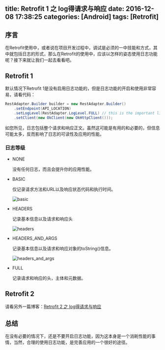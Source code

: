 title: Retrofit 1 之 log得请求与响应
date: 2016-12-08 17:38:25
categories: [Android]
tags: [Retrofit]
---

## 序言

在Retrofit使用中，或者说在项目开发过程中，调试是必须的一中技能和方式，其中就包括日志的形式，那么在Retrofit的使用中，应该以怎样的姿态使用日志功能呢？接下来就让我们一起去看看吧。

## Retrofit 1

默认情况下Retrofit 1是没有启用日志功能的，但是日志功能的开启和使用非常容易，请看代码：

``` java
RestAdapter.Builder builder = new RestAdapter.Builder()  
    .setEndpoint(API_LOCATION)
    .setLogLevel(RestAdapter.LogLevel.FULL) // this is the important line
    .setClient(new OkClient(new OkHttpClient()));
```

<!-- more -->

如您所见，日志包括整个请求和响应正文。虽然这可能是有用的和必要的，但信息可能太多，反而影响了日志的可读性及应用的性能。

### 日志等级

- NONE

  没有任何日志，而且会提升你的应用性能。

- BASIC

  仅记录请求方法和URL以及响应状态代码和执行时间。

  ![basic](https://futurestud.io/blog/content/images/2015/02/Screen-Shot-2015-02-08-at-4-58-32-PM.png)

- HEADERS

  记录基本信息以及请求和响应头

  ![headers](https://futurestud.io/blog/content/images/2015/02/Screen-Shot-2015-02-08-at-4-59-50-PM.png)

- HEADERS_AND_ARGS

  记录基本信息以及请求和响应对象的toString()信息。

  ![headers_and_args](https://futurestud.io/blog/content/images/2015/02/Screen-Shot-2015-02-08-at-5-02-29-PM.png)

- FULL

  记录请求和响应的头，主体和元数据。

## Retrofit 2

请看另外一篇博客：[Retrofit 2 之 log得请求与响应](https://goghtsui.github.io/2016/12/08/Retrofit-2-%E4%B9%8B-log%E5%BE%97%E8%AF%B7%E6%B1%82%E4%B8%8E%E5%93%8D%E5%BA%94/undefined/)

## 总结

在没有必要的情况下，还是不要开启日志功能，因为这本身是一个消耗性能的事情，当然，合理的使用日志功能，是完善应用的一个很好的途径。



